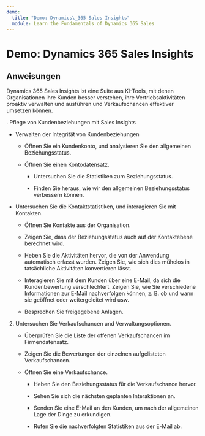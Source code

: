 ```yaml
---
demo:
  title: "Demo: Dynamics\_365 Sales Insights"
  module: Learn the Fundamentals of Dynamics 365 Sales
---
```


# Demo: Dynamics 365 Sales Insights

## Anweisungen

Dynamics 365 Sales Insights ist eine Suite aus KI-Tools, mit denen Organisationen ihre Kunden besser verstehen, ihre Vertriebsaktivitäten proaktiv verwalten und ausführen und Verkaufschancen effektiver umsetzen können. 

. Pflege von Kundenbeziehungen mit Sales Insights

- Verwalten der Integrität von Kundenbeziehungen

    - Öffnen Sie ein Kundenkonto, und analysieren Sie den allgemeinen Beziehungsstatus.

    - Öffnen Sie einen Kontodatensatz.

        - Untersuchen Sie die Statistiken zum Beziehungsstatus.

        - Finden Sie heraus, wie wir den allgemeinen Beziehungsstatus verbessern können. 

- Untersuchen Sie die Kontaktstatistiken, und interagieren Sie mit Kontakten.

    - Öffnen Sie Kontakte aus der Organisation.

    - Zeigen Sie, dass der Beziehungsstatus auch auf der Kontaktebene berechnet wird.

    - Heben Sie die Aktivitäten hervor, die von der Anwendung automatisch erfasst wurden. Zeigen Sie, wie sich dies mühelos in tatsächliche Aktivitäten konvertieren lässt. 

    - Interagieren Sie mit dem Kunden über eine E-Mail, da sich die Kundenbewertung verschlechtert. Zeigen Sie, wie Sie verschiedene Informationen zur E-Mail nachverfolgen können, z. B. ob und wann sie geöffnet oder weitergeleitet wird usw. 

    - Besprechen Sie freigegebene Anlagen. 

 

2. Untersuchen Sie Verkaufschancen und Verwaltungsoptionen.

    - Überprüfen Sie die Liste der offenen Verkaufschancen im Firmendatensatz.

    - Zeigen Sie die Bewertungen der einzelnen aufgelisteten Verkaufschancen.

    - Öffnen Sie eine Verkaufschance.

        - Heben Sie den Beziehungsstatus für die Verkaufschance hervor.

        - Sehen Sie sich die nächsten geplanten Interaktionen an. 

        - Senden Sie eine E-Mail an den Kunden, um nach der allgemeinen Lage der Dinge zu erkundigen. 

        - Rufen Sie die nachverfolgten Statistiken aus der E-Mail ab. 

